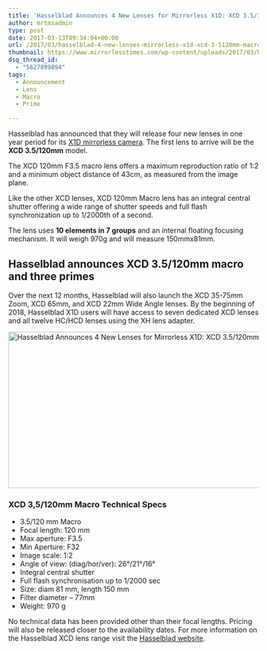 ```yaml
---
title: 'Hasselblad Announces 4 New Lenses for Mirrorless X1D: XCD 3.5/120mm macro'
author: mrtmsadmin
type: post
date: 2017-03-13T09:34:04+00:00
url: /2017/03/hasselblad-4-new-lenses-mirrorless-x1d-xcd-3-5120mm-macro/
thumbnail: https://www.mirrorlesstimes.com/wp-content/uploads/2017/03/hasselblad-xcd-3-5120mm.jpg
dsq_thread_id:
  - "5627899894"
tags:
  - Announcement
  - Lens
  - Macro
  - Prime

---
```

Hasselblad has announced that they will release four new lenses in one year period for its [X1D mirrorless camera][1]. The first lens to arrive will be the **XCD 3.5/120mm** model.

The XCD 120mm F3.5 macro lens offers a maximum reproduction ratio of 1:2 and a minimum object distance of 43cm, as measured from the image plane.

Like the other XCD lenses, XCD 120mm Macro lens has an integral central shutter offering a wide range of shutter speeds and full flash synchronization up to 1/2000th of a second.

The lens uses **10 elements in 7 groups** and an internal floating focusing mechanism. It will weigh 970g and will measure 150mmx81mm.<!--more-->

## Hasselblad announces XCD 3.5/120mm macro and three primes

Over the next 12 months, Hasselblad will also launch the XCD 35-75mm Zoom, XCD 65mm, and XCD 22mm Wide Angle lenses. By the beginning of 2018, Hasselblad X1D users will have access to seven dedicated XCD lenses and all twelve HC/HCD lenses using the XH lens adapter.

[<img class="aligncenter wp-image-1025 size-full" title="Hasselblad Announces 4 New Lenses for Mirrorless X1D: XCD 3.5/120mm macro" src="https://i2.wp.com/www.mirrorlesstimes.com/wp-content/uploads/2017/03/hasselblad-xcd-3-5120mm.jpg?resize=600%2C315&#038;ssl=1" alt="Hasselblad Announces 4 New Lenses for Mirrorless X1D: XCD 3.5/120mm macro" width="600" height="315" srcset="https://i2.wp.com/www.mirrorlesstimes.com/wp-content/uploads/2017/03/hasselblad-xcd-3-5120mm.jpg?w=900&ssl=1 900w, https://i2.wp.com/www.mirrorlesstimes.com/wp-content/uploads/2017/03/hasselblad-xcd-3-5120mm.jpg?resize=300%2C158&ssl=1 300w, https://i2.wp.com/www.mirrorlesstimes.com/wp-content/uploads/2017/03/hasselblad-xcd-3-5120mm.jpg?resize=768%2C404&ssl=1 768w" sizes="(max-width: 600px) 100vw, 600px" data-recalc-dims="1" />][2]

### XCD 3,5/120mm Macro Technical Specs

  * 3.5/120 mm Macro
  * Focal length: 120 mm
  * Max aperture: F3.5
  * Min Aperture: F32
  * Image scale: 1:2
  * Angle of view: (diag/hor/ver): 26°/21°/16°
  * Integral central shutter
  * Full flash synchronisation up to 1/2000 sec
  * Size: diam 81 mm, length 150 mm
  * Filter diameter – 77mm
  * Weight: 970 g

No technical data has been provided other than their focal lengths. Pricing will also be released closer to the availability dates. For more information on the Hasselblad XCD lens range visit the <a href="http://www.hasselblad.com/lenses/x-system/" target="_blank">Hasselblad website</a>.

 [1]: https://www.mirrorlesstimes.com/2016/06/hasselblad-x1d/
 [2]: https://i2.wp.com/www.mirrorlesstimes.com/wp-content/uploads/2017/03/hasselblad-xcd-3-5120mm.jpg?ssl=1